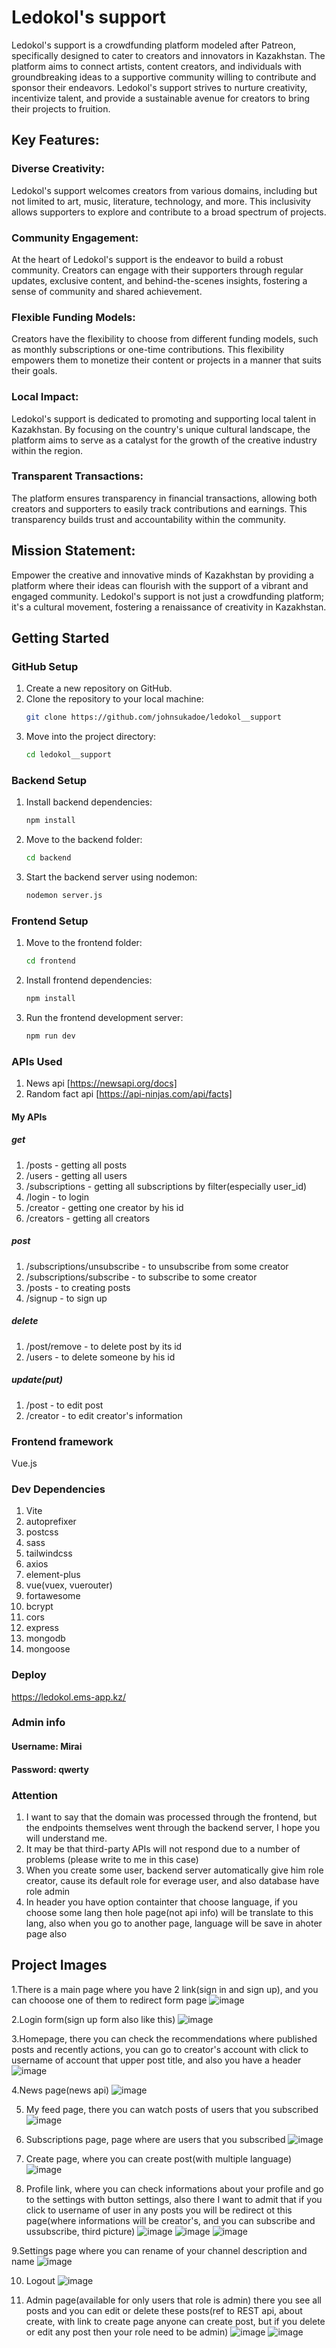 # Ledokol's support

Ledokol's support is a crowdfunding platform modeled after Patreon, specifically designed to cater to creators and innovators in Kazakhstan. The platform aims to connect artists, content creators, and individuals with groundbreaking ideas to a supportive community willing to contribute and sponsor their endeavors. Ledokol's support strives to nurture creativity, incentivize talent, and provide a sustainable avenue for creators to bring their projects to fruition.

## Key Features:

### Diverse Creativity:
Ledokol's support welcomes creators from various domains, including but not limited to art, music, literature, technology, and more. This inclusivity allows supporters to explore and contribute to a broad spectrum of projects.

### Community Engagement: 
At the heart of Ledokol's support is the endeavor to build a robust community. Creators can engage with their supporters through regular updates, exclusive content, and behind-the-scenes insights, fostering a sense of community and shared achievement.

### Flexible Funding Models: 
Creators have the flexibility to choose from different funding models, such as monthly subscriptions or one-time contributions. This flexibility empowers them to monetize their content or projects in a manner that suits their goals.

### Local Impact: 
Ledokol's support is dedicated to promoting and supporting local talent in Kazakhstan. By focusing on the country's unique cultural landscape, the platform aims to serve as a catalyst for the growth of the creative industry within the region.

### Transparent Transactions: 
The platform ensures transparency in financial transactions, allowing both creators and supporters to easily track contributions and earnings. This transparency builds trust and accountability within the community.

## Mission Statement:

Empower the creative and innovative minds of Kazakhstan by providing a platform where their ideas can flourish with the support of a vibrant and engaged community. Ledokol's support is not just a crowdfunding platform; it's a cultural movement, fostering a renaissance of creativity in Kazakhstan.


## Getting Started

### GitHub Setup

1. Create a new repository on GitHub.
2. Clone the repository to your local machine:
    ```bash
    git clone https://github.com/johnsukadoe/ledokol__support
    ```
3. Move into the project directory:
    ```bash
    cd ledokol__support
    ```

### Backend Setup

1. Install backend dependencies:
    ```bash
    npm install
    ```
2. Move to the backend folder:
    ```bash
    cd backend
    ```
3. Start the backend server using nodemon:
    ```bash
    nodemon server.js
    ```

### Frontend Setup

1. Move to the frontend folder:
    ```bash
    cd frontend
    ```
2. Install frontend dependencies:
    ```bash
    npm install
    ```
3. Run the frontend development server:
    ```bash
    npm run dev
    ```

### APIs Used
1. News api [https://newsapi.org/docs]
2. Random fact api [https://api-ninjas.com/api/facts]

#### My APIs
##### get
1. /posts - getting all posts
2. /users - getting all users
3. /subscriptions - getting all subscriptions by filter(especially user_id)
4. /login - to login
5. /creator - getting one creator by his id
6. /creators - getting all creators
##### post
1. /subscriptions/unsubscribe - to unsubscribe from some creator
2. /subscriptions/subscribe - to subscribe to some creator
3. /posts - to creating posts
4. /signup - to sign up

##### delete 
1. /post/remove - to delete post by its id
2. /users - to delete someone by his id

##### update(put)
1. /post - to edit post
2. /creator - to edit creator's information

### Frontend framework
Vue.js

### Dev Dependencies
1. Vite
2. autoprefixer
3. postcss
4. sass
5. tailwindcss
6. axios
7. element-plus
8. vue(vuex, vuerouter)
9. fortawesome
10. bcrypt
11. cors
12. express
13. mongodb
14. mongoose

### Deploy
https://ledokol.ems-app.kz/

### Admin info
#### Username: Mirai
#### Password: qwerty

### Attention
1. I want to say that the domain was processed through the frontend, but the endpoints themselves went through the backend server, I hope you will understand me.
2. It may be that third-party APIs will not respond due to a number of problems (please write to me in this case)
3. When you create some user, backend server automatically give him role creator, cause its default role for everage user, and also database have role admin
4. In header you have option containter that choose language, if you choose some lang then hole page(not api info) will be translate to this lang, also when you go to another page, language will be save in ahoter page also

## Project Images
1.There is a main page where you have 2 link(sign in and sign up), and you can chooose one of them to redirect form page
![image](https://github.com/johnsukadoe/ledokol__support/assets/116514476/e812f5fd-e06f-440e-8ce3-6326bf60444b)

2.Login form(sign up form also like this)
![image](https://github.com/johnsukadoe/ledokol__support/assets/116514476/4bf9ed54-208f-4d4f-a8d5-2e693db0fa10)

3.Homepage, there you can check the recommendations where published posts and recently actions, you can go to creator's account with click to username of account that upper post title, and also you have a header
![image](https://github.com/johnsukadoe/ledokol__support/assets/116514476/d76df2be-2fb6-4bdb-adb9-6a7b88930a56)

4.News page(news api)
![image](https://github.com/johnsukadoe/ledokol__support/assets/116514476/fa326942-1956-407e-91a0-683e45f360f6)

5. My feed page, there you can watch posts of users that you subscribed
![image](https://github.com/johnsukadoe/ledokol__support/assets/116514476/065fb59d-fd8f-413a-820e-ad2d17c5cbb5)

6. Subscriptions page, page where are users that you subscribed
![image](https://github.com/johnsukadoe/ledokol__support/assets/116514476/a832c7db-9224-4af5-9c11-451d7bad34b9)

7. Create page, where you can create post(with multiple language)
![image](https://github.com/johnsukadoe/ledokol__support/assets/116514476/5b2f4996-1e5c-41e1-9e33-dc5c4e306270)

8. Profile link, where you can check informations about your profile and  go to the settings with button settings, also there I want to admit that if you click to username of user in any posts you will be redirect ot this page(where informations will be creator's, and you can subscribe and ussubscribe, third picture)
![image](https://github.com/johnsukadoe/ledokol__support/assets/116514476/19b4f7d7-8135-4ed7-b822-c84605dcae0c)
![image](https://github.com/johnsukadoe/ledokol__support/assets/116514476/1bc0b40d-7774-4c9d-ad81-6355ecde4e74)
![image](https://github.com/johnsukadoe/ledokol__support/assets/116514476/e104946c-dc47-459f-8d9c-6c05d98f6e26)

9.Settings page where you can rename of your channel description and name
![image](https://github.com/johnsukadoe/ledokol__support/assets/116514476/8ec53f4a-d938-435e-9787-036c34f4b95c)

10. Logout
![image](https://github.com/johnsukadoe/ledokol__support/assets/116514476/fc12114b-e0d3-478a-8857-b9710cb02bec)

11. Admin page(available for only users that role is admin) there you see all posts and you can edit or delete these posts(ref to REST api, about create, with link to create page anyone can create post, but if you delete or edit any post then your role need to be admin)
![image](https://github.com/johnsukadoe/ledokol__support/assets/116514476/8ffcd522-d0bd-4ffe-b581-6ed12eb52bd0)
![image](https://github.com/johnsukadoe/ledokol__support/assets/116514476/ec135dbf-8d63-4c2c-ba20-c3799d119621)










